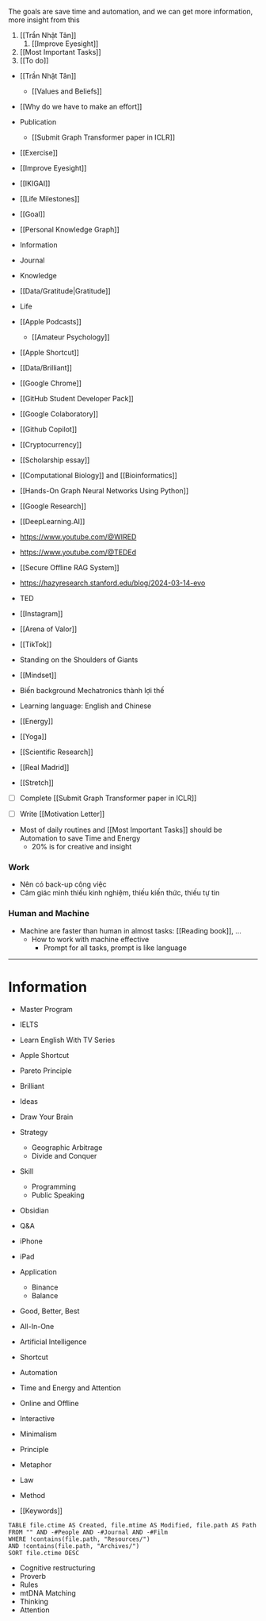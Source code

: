 The goals are save time and automation, and we can get more information, more insight from this

1. [[Trần Nhật Tân]]
	1. [[Improve Eyesight]]
3. [[Most Important Tasks]]
4. [[To do]]

- [[Trần Nhật Tân]]
	- [[Values and Beliefs]]
- [[Why do we have to make an effort]]
- Publication
	- [[Submit Graph Transformer paper in ICLR]]
- [[Exercise]]
- [[Improve Eyesight]]
- [[IKIGAI]]
- [[Life Milestones]]
- [[Goal]]
- [[Personal Knowledge Graph]]
- Information
- Journal
- Knowledge
- [[Data/Gratitude|Gratitude]]
- Life
- [[Apple Podcasts]]
	- [[Amateur Psychology]]
- [[Apple Shortcut]]
- [[Data/Brilliant]]
- [[Google Chrome]]
- [[GitHub Student Developer Pack]]
- [[Google Colaboratory]]
- [[Github Copilot]]
- [[Cryptocurrency]]
- [[Scholarship essay]]
- [[Computational Biology]] and [[Bioinformatics]]
- [[Hands-On Graph Neural Networks Using Python]]
- [[Google Research]]
- [[DeepLearning.AI]]
- https://www.youtube.com/@WIRED
- https://www.youtube.com/@TEDEd
- [[Secure Offline RAG System]]
- https://hazyresearch.stanford.edu/blog/2024-03-14-evo
- TED

- [[Instagram]]

- [[Arena of Valor]]
- [[TikTok]]
- Standing on the Shoulders of Giants

- [[Mindset]]
- Biến background Mechatronics thành lợi thế 
- Learning language: English and Chinese
- [[Energy]]
- [[Yoga]]
- [[Scientific Research]]
- [[Real Madrid]]
- [[Stretch]]

- [ ] Complete [[Submit Graph Transformer paper in ICLR]]
- [ ] Write [[Motivation Letter]]


- Most of daily routines and [[Most Important Tasks]] should be Automation to save Time and Energy
	- 20% is for creative and insight

### Work

- Nên có back-up công việc
- Cảm giác mình thiếu kinh nghiệm, thiếu kiến thức, thiếu tự tin

### Human and Machine

- Machine are faster than human in almost tasks: [[Reading book]], ...
	- How to work with machine effective
		- Prompt for all tasks, prompt is like language 

---
# Information

- Master Program
- IELTS
- Learn English With TV Series
- Apple Shortcut
- Pareto Principle
- Brilliant
- Ideas
- Draw Your Brain
- Strategy
	- Geographic Arbitrage
	- Divide and Conquer
- Skill
	- Programming
	- Public Speaking
- Obsidian
- Q&A
- iPhone
- iPad
- Application
	- Binance
	- Balance
- Good, Better, Best
- All-In-One

- Artificial Intelligence
- Shortcut
- Automation
- Time and Energy and Attention
- Online and Offline
- Interactive
- Minimalism
- Principle
- Metaphor
- Law
- Method
- [[Keywords]]

```dataview
TABLE file.ctime AS Created, file.mtime AS Modified, file.path AS Path
FROM "" AND -#People AND -#Journal AND -#Film
WHERE !contains(file.path, "Resources/") 
AND !contains(file.path, "Archives/") 
SORT file.ctime DESC
```

- Cognitive restructuring
- Proverb
- Rules
- mtDNA Matching
- Thinking
- Attention